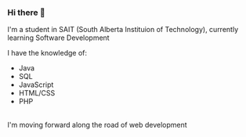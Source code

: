 ### Hi there 👋
I'm a student in SAIT (South Alberta Instituion of Technology), currently learning Software Development<br>

I have the knowledge of:

* Java
* SQL
* JavaScript
* HTML/CSS
* PHP
<br>
I'm moving forward along the road of web development

